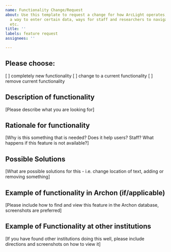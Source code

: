 ```yaml
---
name: Functionality Change/Request
about: Use this template to request a change for how ArcLight operates, such as needing
  a way to enter certain data, ways for staff and researchers to navigate ArcLight,
  etc.
title: ''
labels: feature request
assignees: ''

---
```


## Please choose:
[ ] completely new functionality
[ ] change to a current functionality
[ ] remove current functionality

## Description of functionality
[Please describe what you are looking for]

## Rationale for functionality
[Why is this something that is needed? Does it help users? Staff? What happens if this feature is not available?] 

## Possible Solutions
[What are possible solutions for this - i.e. change location of text, adding or removing something]

## Example of functionality in Archon (if/applicable)
[Please include how to find and view this feature in the Archon database, screenshots are preferred]

## Example of Functionality at other institutions
[If you have found other institutions doing this well, please include directions and screenshots on how to view it]
